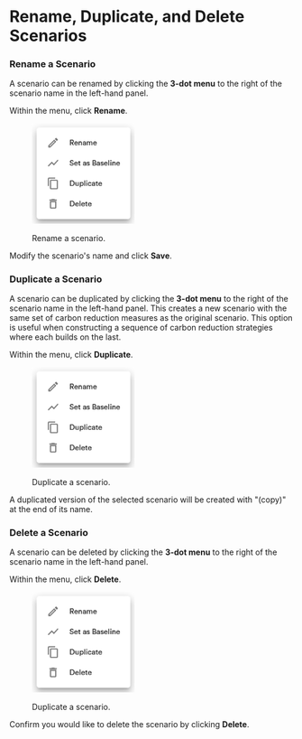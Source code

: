 # Rename, Duplicate, and Delete Scenarios

### Rename a Scenario

A scenario can be renamed by clicking the **3-dot menu** to the right of the scenario name in the left-hand panel.&#x20;

Within the menu, click **Rename**.

<div align="left">

<figure><img src="../../.gitbook/assets/image (14).png" alt="" width="182"><figcaption><p>Rename a scenario.</p></figcaption></figure>

</div>

Modify the scenario's name and click **Save**.

### Duplicate a Scenario

A scenario can be duplicated by clicking the **3-dot menu** to the right of the scenario name in the left-hand panel. This creates a new scenario with the same set of carbon reduction measures as the original scenario. This option is useful when constructing a sequence of carbon reduction strategies where each builds on the last.

Within the menu, click **Duplicate**.

<div align="left">

<figure><img src="../../.gitbook/assets/image (14).png" alt="" width="182"><figcaption><p>Duplicate a scenario.</p></figcaption></figure>

</div>

A duplicated version of the selected scenario will be created with "(copy)" at the end of its name.

### Delete a Scenario

A scenario can be deleted by clicking the **3-dot menu** to the right of the scenario name in the left-hand panel.&#x20;

Within the menu, click **Delete**.

<div align="left">

<figure><img src="../../.gitbook/assets/image (14).png" alt="" width="182"><figcaption><p>Duplicate a scenario.</p></figcaption></figure>

</div>

Confirm you would like to delete the scenario by clicking **Delete**.
